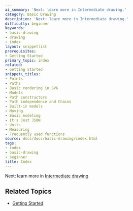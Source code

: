 ```yaml
---
ai_summary: 'Next: learn more in Intermediate drawing.'
category: Basic Drawing
description: 'Next: learn more in Intermediate drawing.'
difficulty: beginner
keywords:
- basic-drawing
- drawing
- index
layout: snippetlist
prerequisites:
- Getting Started
primary_topic: index
related:
- Getting Started
snippet\_titles:
- Points
- Paths
- Basic rendering in SVG
- Models
- Path constructors
- Path independence and Chains
- Built-in models
- Moving
- Basic modeling
- It's Just JSON
- Units
- Measuring
- Frequently used functions
source: docs/docs/basic-drawing/index.html
tags:
- index
- basic-drawing
- beginner
title: Index
---
```

Next: learn more in [Intermediate drawing](../intermediate-drawing/index.md#content).

## Related Topics

- [Getting Started](../index.md)
